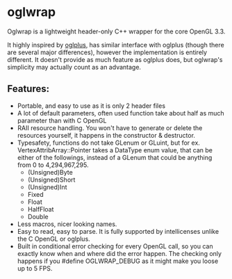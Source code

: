 oglwrap
=======

Oglwrap is a lightweight header-only C++ wrapper for the core OpenGL 3.3. 

It highly inspired by [oglplus](https://github.com/matus-chochlik/oglplus), has similar interface with oglplus (though there are several
major differences), however the implementation is entirely different. It doesn't provide as much feature as oglplus does,
but oglwrap's simplicity may actually count as an advantage.

Features:
-------------
* Portable, and easy to use as it is only 2 header files
* A lot of default parameters, often used function take about half as much parameter than with C OpenGL
* RAII resource handling. You won't have to generate or delete the resources yourself, it happens in the constructor & destructor.
* Typesafety, functions do not take GLenum or GLuint, but for ex. VertexAttribArray::Pointer takes a DataType enum value,
  that can be either of the followings, instead of a GLenum that could be anything from 0 to 4,294,967,295.
  * (Unsigned)Byte
  * (Unsigned)Short
  * (Unsigned)Int
  * Fixed
  * Float
  * HalfFloat
  * Double
* Less macros, nicer looking names.
* Easy to read, easy to parse. It is fully supported by intellicenses unlike the C OpenGL or oglplus.
* Built in conditional error checking for every OpenGL call, so you can exactly know when and where did the error happen. The checking only happens if you #define OGLWRAP_DEBUG as it might make you loose up to 5 FPS.

